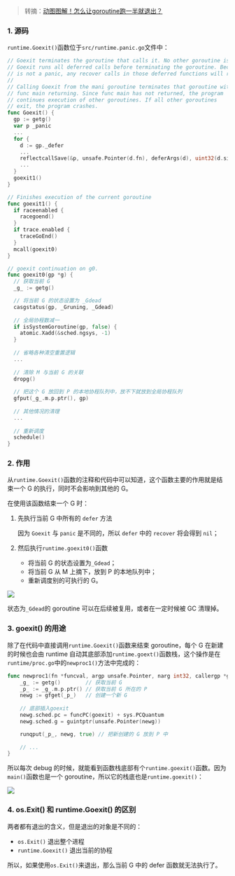 > 转摘：[动图图解！怎么让goroutine跑一半就退出？](https://mp.weixin.qq.com/s/iSdSoKbldZ-fFk5LPzsmxA)

### 1. 源码

`runtime.Goexit()`函数位于`src/runtime.panic.go`文件中：

```go
// Goexit terminates the goroutine that calls it. No other goroutine is affected.
// Goexit runs all deferred calls before terminating the goroutine. Because Goexit
// is not a panic, any recover calls in those deferred functions will return nil.
//
// Calling Goexit from the mani goroutine terminates that goroutine without
// func main returning. Since func main has not returned, the program
// continues execution of other goroutines. If all other goroutines
// exit, the program crashes.
func Goexit() {
  gp := getg()
  var p _panic
  ...
  for {
    d := gp._defer
    ...
    reflectcallSave(&p, unsafe.Pointer(d.fn), deferArgs(d), uint32(d.siz))
    ...
  }
  goexit1()
}

// Finishes execution of the current goroutine
func goexit1() {
  if raceenabled {
    racegoend()
  }
  if trace.enabled {
    traceGoEnd()
  }
  mcall(goexit0)
}

// goexit continuation on g0.
func goexit0(gp *g) {
  // 获取当前 G
  _g_ := getg()

  // 将当前 G 的状态设置为 _Gdead
  casgstatus(gp, _Gruning, _Gdead)
  
  // 全局协程数减一
  if isSystemGoroutine(gp, false) {
    atomic.Xadd(&sched.ngsys, -1)
  }
  
  // 省略各种清空重置逻辑
  ...
  
  // 清除 M 与当前 G 的关联
  dropg()
  
  // 把这个 G 放回到 P 的本地协程队列中，放不下就放到全局协程队列
  gfput(_g_.m.p.ptr(), gp)
  
  // 其他情况的清理
  ...
  
  // 重新调度
  schedule()
}
```

### 2. 作用

从`runtime.Goexit()`函数的注释和代码中可以知道，这个函数主要的作用就是结束一个 G 的执行，同时不会影响到其他的 G。

在使用该函数结束一个 G 时：

1. 先执行当前 G 中所有的 `defer` 方法

    因为 `Goexit` 与 `panic` 是不同的，所以 `defer` 中的 `recover` 将会得到 `nil`；

2. 然后执行`runtime.goexit0()`函数

    - 将当前 G 的状态设置为`_Gdead`；
    - 将当前 G 从 M 上摘下，放到 P 的本地队列中；
    - 重新调度别的可执行的 G。

![](http://cnd.qiniu.lin07ux.cn/markdown/3457d13cb3aec172c41944b40ec38c7d.gif)

状态为`_Gdead`的 goroutine 可以在后续被复用，或者在一定时候被 GC 清理掉。

### 3. goexit() 的用途

除了在代码中直接调用`runtime.Goexit()`函数来结束 goroutine，每个 G 在新建的时候也会由 runtime 自动其底部添加`runtime.goext()`函数栈，这个操作是在`runtime/proc.go`中的`newproc1()`方法中完成的：

```go
func newproc1(fn *funcval, argp unsafe.Pointer, narg int32, callergp *g, callerpc uintptr) {
    _g_ := getg()        // 获取当前 G
    _p_ := _g_.m.p.ptr() // 获取当前 G 所在的 P
    newg := gfget(_p_)   // 创建一个新 G
 
    // 底部插入goexit
    newg.sched.pc = funcPC(goexit) + sys.PCQuantum 
    newg.sched.g = guintptr(unsafe.Pointer(newg))

    runqput(_p_, newg, true) // 把新创建的 G 放到 P 中
 
    // ...
}
```

所以每次 debug 的时候，就能看到函数栈底部有个`runtime.goexit()`函数。因为`main()`函数也是一个 goroutine，所以它的栈底也是`runtime.goexit()`：

![](http://cnd.qiniu.lin07ux.cn/markdown/1637119319487-46258b4cfb1b.jpg)

### 4. os.Exit() 和 runtime.Goexit() 的区别

两者都有退出的含义，但是退出的对象是不同的：

* `os.Exit()` 退出整个进程
* `runtime.Goexit()` 退出当前的协程

所以，如果使用`os.Exit()`来退出，那么当前 G 中的 defer 函数就无法执行了。


